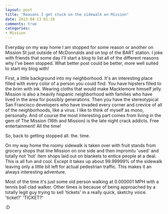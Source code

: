 ```yaml
---
layout: post
title: "Reasons I get stuck on the sidewalk on Mission"
date: 2013-04-13 01:18
comments: true
categories: 
- Mission
---
```


Everyday on my way home I am stopped for some reason or another on Mission St just outside of McDonnalds and on top of the BART station. I joke with friends that some day I'll start a blog to list all of the different reasons why I've been stopped. What better post could be better, more well suited to start my blog with!

First, a little background into my neighborhood. It's an interesting place filled with every color of a person you could find. You have hipsters filled to the brim with ink. Wearing cloths that would make Macklemore himself jelly. Mission is also a heavily hispanic neighborhood with families who have lived in the area for possibly generations. Then you have the stereotypical San Francisco developers who have invaded every corner and crevice of all of the neighborhoods, like a virus. I like to think of myself as mono, personally. And of course the most interesting part comes from living in the gem of The Mission (16th and Mission) is the late night crack addicts. Free entertainment! All the time!

So, back to getting stopped all. the. time.

On my way home the roomy sidewalk is taken over with fruit stands from grocery shops that line Mission on one side and then impromtu 'used' and totally not 'hot' item shops laid out on blankets to entice people at a deal. This is all fun and cool. Except it takes up about 99.99999% of the sidewalk leaving only a little bit left for actual pedestrian traffic. This makes it an always interesting adventure.

Most of the time it's just some old person walking at 0.000001 MPH with a tennis ball clad walker. Other times is because of being approached by a totally legit guy trying to sell 'tickets' in a really quick, sketchy voice. 'ticket?' 'TICKET?'

:D
